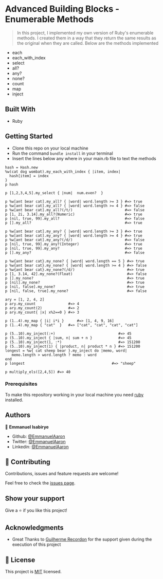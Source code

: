 # Advanced Building Blocks - Enumerable Methods
> In this project, I implemented my own version of Ruby's enumerable methods. I created them in a way that they  return the same results as the original when they are called.
Below are the methods implemented
- each
- each_with_index
- select
- all?
- any?
- none?
- count
- map
- inject
## Built With

- Ruby

## Getting Started
- Clone this repo on your local machine
- Run the command `bundle install` in your terminal
- Insert the lines below any where in your main.rb file to text the methods
```
hash = Hash.new
%w(cat dog wombat).my_each_with_index { |item, index|
  hash[item] = index
}
p hash 

p [1,2,3,4,5].my_select { |num|  num.even?  }  

p %w[ant bear cat].my_all? { |word| word.length >= 3 } #=> true
p %w[ant bear cat].my_all? { |word| word.length >= 4 } #=> false
p %w[ant bear cat].my_all?(/t/)                        #=> false
p [1, 2i, 3.14].my_all?(Numeric)                       #=> true
p [nil, true, 99].my_all?                              #=> false
p [].my_all?                                           #=> true

p %w[ant bear cat].my_any? { |word| word.length >= 3 } #=> true
p %w[ant bear cat].my_any? { |word| word.length >= 4 } #=> true
p %w[ant bear cat].my_any?(/d/)                        #=> false
p [nil, true, 99].my_any?(Integer)                     #=> true
p [nil, true, 99].my_any?                              #=> true
p [].my_any?                                           #=> false

p %w{ant bear cat}.my_none? { |word| word.length == 5 } #=> true
p %w{ant bear cat}.my_none? { |word| word.length >= 4 } #=> false
p %w{ant bear cat}.my_none?(/d/)                        #=> true
p [1, 3.14, 42].my_none?(Float)                         #=> false
p [].my_none?                                           #=> true
p [nil].my_none?                                        #=> true
p [nil, false].my_none?                                 #=> true
p [nil, false, true].my_none?                           #=> false

ary = [1, 2, 4, 2]
p ary.my_count               #=> 4
p ary.my_count(2)            #=> 2
p ary.my_count{ |x| x%2==0 } #=> 3

p (1..4).my_map { |i| i*i }      #=> [1, 4, 9, 16]
p (1..4).my_map { "cat"  }   #=> ["cat", "cat", "cat", "cat"]

p (5..10).my_inject(:+)                             #=> 45
p (5..10).my_inject { |sum, n| sum + n }            #=> 45
p (5..10).my_inject(1, :*)                          #=> 151200
p (5..10).my_inject(1) { |product, n| product * n } #=> 151200
longest = %w{ cat sheep bear }.my_inject do |memo, word|
   memo.length > word.length ? memo : word
end
p longest                                        #=> "sheep"

p multiply_els([2,4,5]) #=> 40

```

### Prerequisites
To make this repository working in your local machine you need [ruby](https://rubyinstaller.org/) installed.

## Authors

👤 **Emmanuel Isabirye**

- Github: [@EmmanuelAaron](https://github.com/Emmanuelaaron)
- Twitter: [@EmmanuelAaron](https://twitter.com/EmmanuelIsabir1)
- Linkedin: [@EmmanuelAaron](https://www.linkedin.com/in/fullstackwebdev-emma/)

## 🤝 Contributing

Contributions, issues and feature requests are welcome!

Feel free to check the [issues page](https://github.com/Emmanuelaaron/Enumerables/issues).

## Show your support

Give a ⭐️ if you like this project!

## Acknowledgments

- Great Thanks to [Guilherme Recordon](https://github.com/guirecordon)  for the support given during the execution of this project

## 📝 License

This project is [MIT](lic.url) licensed.
